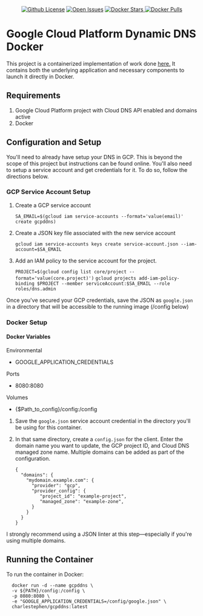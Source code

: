 <p align="center">
  <a href="https://github.com/charlestephen/gcpddns/blob/master/LICENSE"><img alt="Github License" src="https://img.shields.io/github/license/charlestephen/gcpddns.svg?style=for-the-badge"></a>
  <a href="https://github.com/charlestephen/gcpddns/issues"><img alt="Open Issues" src="https://img.shields.io/github/issues/charlestephen/gcpddns.svg?style=for-the-badge"></a>
  <a href="https://hub.docker.com/repository/docker/charlestephen/gcpddns"><img alt="Docker Stars" src="https://img.shields.io/docker/stars/charlestephen/gcpddns.svg?style=for-the-badge">
  <a href="https://hub.docker.com/repository/docker/charlestephen/gcpddns"><img alt="Docker Pulls" src="https://img.shields.io/docker/pulls/charlestephen/gcpddns.svg?style=for-the-badge">
	</a>
</p>

# Google Cloud Platform Dynamic DNS Docker

This project is a containerized implementation of work done [here.](https://github.com/ianlewis/cloud-dyndns-client/cmd/cloud-dyndns-client)
It contains both the underlying application and necessary components to launch it directly in Docker.

## Requirements

1.  Google Cloud Platform project with Cloud DNS API enabled and domains active
2.  Docker

## Configuration and Setup

You'll need to already have setup your DNS in GCP. This is beyond the scope of this project but instructions can be found online. You'll also need to setup a service account and get credentials for it. To do so, follow the directions below.

### GCP Service Account Setup

1.  Create a GCP service account

    `SA_EMAIL=$(gcloud iam service-accounts --format='value(email)' create gcpddns)`

2.  Create a JSON key file associated with the new service account

    `gcloud iam service-accounts keys create service-account.json --iam-account=$SA_EMAIL`

3.  Add an IAM policy to the service account for the project.

    `PROJECT=$(gcloud config list core/project --format='value(core.project)')`
    `gcloud projects add-iam-policy-binding $PROJECT --member serviceAccount:$SA_EMAIL --role roles/dns.admin`

Once you've secured your GCP credentials, save the JSON as `google.json` in a directory that will be accessible to the running image (/config below)

### Docker Setup

#### Docker Variables

Environmental

-   GOOGLE_APPLICATION_CREDENTIALS

Ports

-   8080:8080

Volumes

-   {$Path_to_config}/config:/config

1.  Save the `google.json` service account credential in the directory you'll be using for this container.
2.  In that same directory, create a `config.json` for the client. Enter the domain name you want to update, the GCP project ID, and Cloud DNS managed zone name. Multiple domains can be added as part of the configuration.

        {
          "domains": {
            "mydomain.example.com": {
              "provider": "gcp",
              "provider_config": {
                 "project_id": "example-project",
                 "managed_zone": "example-zone",
              }
            }
          }
        }

I strongly recommend using a JSON linter at this step—especially if you're using multiple domains.

## Running the Container

To run the container in Docker:

      docker run -d --name gcpddns \
      -v ${PATH}/config:/config \
      -p 8080:8080 \
      -e "GOOGLE_APPLICATION_CREDENTIALS=/config/google.json" \
      charlestephen/gcpddns:latest
